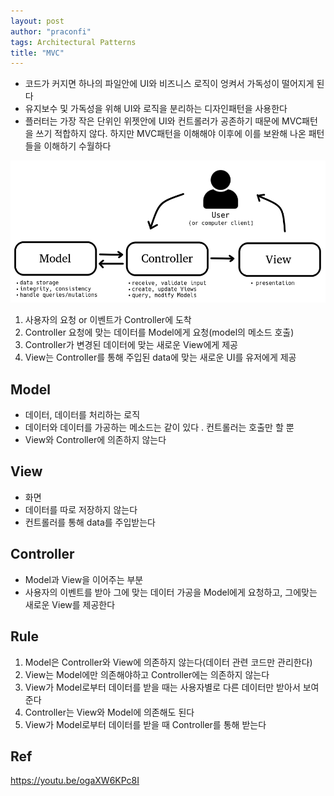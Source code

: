 ```yaml
---
layout: post
author: "praconfi"
tags: Architectural Patterns
title: "MVC"
---
```


- 코드가 커지면 하나의 파일안에 UI와 비즈니스 로직이 엉켜서 가독성이 떨어지게 된다
- 유지보수 및 가독성을 위해 UI와 로직을 분리하는 디자인패턴을 사용한다
- 플러터는 가장 작은 단위인 위젯안에 UI와 컨트롤러가 공존하기 때문에 MVC패턴을 쓰기 적합하지 않다. 하지만 MVC패턴을 이해해야 이후에 이를 보완해 나온 패턴들을 이해하기 수월하다

![mvc.png](../assets/imgs/2022-12-08/mvc.png)

1. 사용자의 요청 or 이벤트가 Controller에 도착
2. Controller 요청에 맞는 데이터를 Model에게 요청(model의 메소드 호출)
3. Controller가 변경된 데이터에 맞는 새로운 View에게 제공
4. View는 Controller를 통해 주입된 data에 맞는 새로운 UI를 유저에게 제공

## Model

- 데이터, 데이터를 처리하는 로직
- 데이터와 데이터를 가공하는 메소드는 같이 있다 . 컨트롤러는 호출만 할 뿐
- View와 Controller에 의존하지 않는다

## View

- 화면
- 데이터를 따로 저장하지 않는다
- 컨트롤러를 통해 data를 주입받는다

## Controller

- Model과 View을 이어주는 부분
- 사용자의 이벤트를 받아 그에 맞는 데이터 가공을 Model에게 요청하고, 그에맞는 새로운 View를 제공한다

## Rule

1. Model은 Controller와 View에 의존하지 않는다(데이터 관련 코드만 관리한다)
2. View는 Model에만 의존해야하고 Controller에는 의존하지 않는다
3. View가 Model로부터 데이터를 받을 때는 사용자별로 다른 데이터만 받아서 보여준다
4. Controller는 View와 Model에 의존해도 된다
5. View가 Model로부터 데이터를 받을 때 Controller를 통해 받는다

## Ref
https://youtu.be/ogaXW6KPc8I